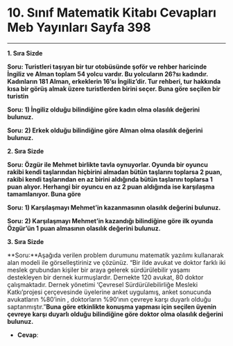 # 10. Sınıf Matematik Kitabı Cevapları Meb Yayınları Sayfa 398

---

**1. Sıra Sizde**

**Soru: Turistleri taşıyan bir tur otobüsünde şoför ve rehber haricinde İngiliz ve Alman toplam 54 yolcu vardır. Bu yolcuların 26?sı kadındır. Kadınların 181 Alman, erkeklerin 16’sı İngiliz’dir. Tur rehberi, tur hakkında kısa bir görüş almak üzere turistlerden birini seçer. Buna göre seçilen bir turistin**

**Soru: 1) İngiliz olduğu bilindiğine göre kadın olma olasılık değerini bulunuz.**

**Soru: 2) Erkek olduğu bilindiğine göre Alman olma olasılık değerini bulunuz.**

**2. Sıra Sizde**

**Soru: Özgür ile Mehmet birlikte tavla oynuyorlar. Oyunda bir oyuncu rakibi kendi taşlarından hiçbirini almadan bütün taşlarını toplarsa 2 puan, rakibi kendi taşlarından en az birini aldığında bütün taşlarını toplarsa 1 puan alıyor. Herhangi bir oyuncu en az 2 puan aldığında ise karşılaşma tamamlanıyor. Buna göre**

**Soru: 1) Karşılaşmayı Mehmet’in kazanmasının olasılık değerini bulunuz.**

**Soru: 2) Karşılaşmayı Mehmet’in kazandığı bilindiğine göre ilk oyunda Özgür’ün 1 puan almasının olasılık değerini bulunuz.**

**3. Sıra Sizde**

**Soru:**Aşağıda verilen problem durumunu matematik yazılımı kullanarak alan modeli ile görselleştiriniz ve çözünüz. “Bir ilde avukat ve doktor farklı iki meslek grubundan kişiler bir araya gelerek sürdürülebilir yaşamı destekleyen bir dernek kurmuşlardır. Dernekte 120 avukat, 80 doktor çalışmaktadır. Dernek yönetimi ‘Çevresel Sürdürülebilirliğe Mesleki Katkı’projesi çerçevesinde üyelerine anket uygulamış, anket sonucunda avukatların %80’inin , doktorların %90’ının çevreye karşı duyarlı olduğu saptanmıştır.”**Buna göre etkinlikte konuşma yapması için seçilen üyenin çevreye karşı duyarlı olduğu bilindiğine göre doktor olma olasılık değerini bulunuz.**

-   **Cevap**: